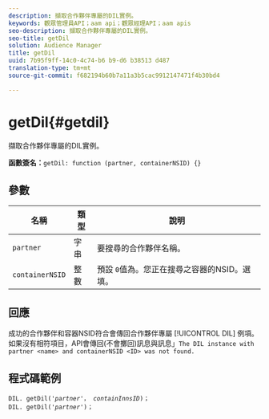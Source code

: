 ```yaml
---
description: 擷取合作夥伴專屬的DIL實例。
keywords: 觀眾管理員API；aam api；觀眾經理API；aam apis
seo-description: 擷取合作夥伴專屬的DIL實例。
seo-title: getDil
solution: Audience Manager
title: getDil
uuid: 7b95f9ff-14c0-4c74-b6 b9-d6 b38513 d487
translation-type: tm+mt
source-git-commit: f682194b60b7a11a3b5cac9912147471f4b30bd4

---
```



# getDil{#getdil}

擷取合作夥伴專屬的DIL實例。

**函數簽名：**`getDil: function (partner, containerNSID) {}`

<!-- r_dil_get_dil.xml -->

## 參數

| 名稱 | 類型 | 說明 |
|---|---|---|
| `partner` | 字串 | 要搜尋的合作夥伴名稱。 |
| `containerNSID` | 整數 | 預設 `0`值為。您正在搜尋之容器的NSID。選填。 |

## 回應

成功的合作夥伴和容器NSID符合會傳回合作夥伴專屬 [!UICONTROL DIL] 例項。如果沒有相符項目，API會傳回(不會擲回)訊息與訊息」`The DIL instance with partner <name> and containerNSID <ID> was not found.`

## 程式碼範例

<pre class="java"><code>DIL. getDil('<i>partner</i>'， <i>containInnsID</i>)；
DIL. getDil('<i>partner</i>')；</code></pre>
